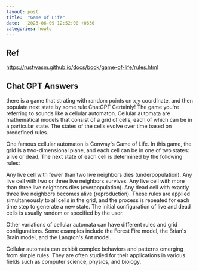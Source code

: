 ```yaml
---
layout: post
title:  "Game of Life"
date:   2023-06-09 12:52:00 +0630
categories: howto
---
```


## Ref

https://rustwasm.github.io/docs/book/game-of-life/rules.html

## Chat GPT Answers

there is a game that strating with random points on x,y coordinate, and then populate next state by some rule
ChatGPT
Certainly! The game you're referring to sounds like a cellular automaton. Cellular automata are mathematical models that consist of a grid of cells, each of which can be in a particular state. The states of the cells evolve over time based on predefined rules.

One famous cellular automaton is Conway's Game of Life. In this game, the grid is a two-dimensional plane, and each cell can be in one of two states: alive or dead. The next state of each cell is determined by the following rules:

Any live cell with fewer than two live neighbors dies (underpopulation).
Any live cell with two or three live neighbors survives.
Any live cell with more than three live neighbors dies (overpopulation).
Any dead cell with exactly three live neighbors becomes alive (reproduction).
These rules are applied simultaneously to all cells in the grid, and the process is repeated for each time step to generate a new state. The initial configuration of live and dead cells is usually random or specified by the user.

Other variations of cellular automata can have different rules and grid configurations. Some examples include the Forest Fire model, the Brian's Brain model, and the Langton's Ant model.

Cellular automata can exhibit complex behaviors and patterns emerging from simple rules. They are often studied for their applications in various fields such as computer science, physics, and biology.
